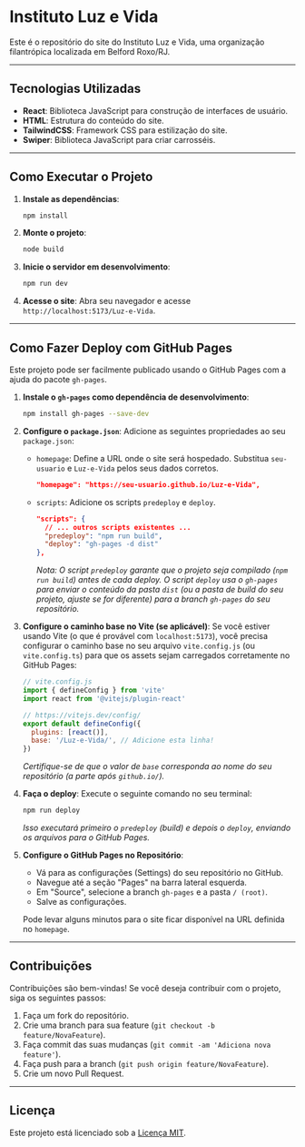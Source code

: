 # Instituto Luz e Vida

Este é o repositório do site do Instituto Luz e Vida, uma organização filantrópica localizada em Belford Roxo/RJ.

---


## Tecnologias Utilizadas

-   **React**: Biblioteca JavaScript para construção de interfaces de usuário.
-   **HTML**: Estrutura do conteúdo do site.
-   **TailwindCSS**: Framework CSS para estilização do site.
-   **Swiper**: Biblioteca JavaScript para criar carrosséis.
---


## Como Executar o Projeto

1.  **Instale as dependências**:
    ```bash
    npm install
    ```

2.  **Monte o projeto**:
    ```bash
    node build
    ```

3. **Inicie o servidor em desenvolvimento**:
    ```bash
    npm run dev
    ```

4.  **Acesse o site**:
    Abra seu navegador e acesse `http://localhost:5173/Luz-e-Vida`.
---


## Como Fazer Deploy com GitHub Pages

Este projeto pode ser facilmente publicado usando o GitHub Pages com a ajuda do pacote `gh-pages`.

1.  **Instale o `gh-pages` como dependência de desenvolvimento**:
    ```bash
    npm install gh-pages --save-dev
    ```

2.  **Configure o `package.json`**:
    Adicione as seguintes propriedades ao seu `package.json`:

    *   `homepage`: Define a URL onde o site será hospedado. Substitua `seu-usuario` e `Luz-e-Vida` pelos seus dados corretos.
        ```json
        "homepage": "https://seu-usuario.github.io/Luz-e-Vida",
        ```
    *   `scripts`: Adicione os scripts `predeploy` e `deploy`.
        ```json
        "scripts": {
          // ... outros scripts existentes ...
          "predeploy": "npm run build",
          "deploy": "gh-pages -d dist"
        },
        ```
        *Nota: O script `predeploy` garante que o projeto seja compilado (`npm run build`) antes de cada deploy. O script `deploy` usa o `gh-pages` para enviar o conteúdo da pasta `dist` (ou a pasta de build do seu projeto, ajuste se for diferente) para a branch `gh-pages` do seu repositório.*

3.  **Configure o caminho base no Vite (se aplicável)**:
    Se você estiver usando Vite (o que é provável com `localhost:5173`), você precisa configurar o caminho base no seu arquivo `vite.config.js` (ou `vite.config.ts`) para que os assets sejam carregados corretamente no GitHub Pages:

    ```javascript
    // vite.config.js
    import { defineConfig } from 'vite'
    import react from '@vitejs/plugin-react'

    // https://vitejs.dev/config/
    export default defineConfig({
      plugins: [react()],
      base: '/Luz-e-Vida/', // Adicione esta linha!
    })
    ```
    *Certifique-se de que o valor de `base` corresponda ao nome do seu repositório (a parte após `github.io/`).*

4.  **Faça o deploy**:
    Execute o seguinte comando no seu terminal:
    ```bash
    npm run deploy
    ```
    *Isso executará primeiro o `predeploy` (build) e depois o `deploy`, enviando os arquivos para o GitHub Pages.*

5.  **Configure o GitHub Pages no Repositório**:
    *   Vá para as configurações (Settings) do seu repositório no GitHub.
    *   Navegue até a seção "Pages" na barra lateral esquerda.
    *   Em "Source", selecione a branch `gh-pages` e a pasta `/ (root)`.
    *   Salve as configurações.

    Pode levar alguns minutos para o site ficar disponível na URL definida no `homepage`.
---


## Contribuições

Contribuições são bem-vindas! Se você deseja contribuir com o projeto, siga os seguintes passos:

1.  Faça um fork do repositório.
2.  Crie uma branch para sua feature (`git checkout -b feature/NovaFeature`).
3.  Faça commit das suas mudanças (`git commit -am 'Adiciona nova feature'`).
4.  Faça push para a branch (`git push origin feature/NovaFeature`).
5.  Crie um novo Pull Request.
---


## Licença

Este projeto está licenciado sob a [Licença MIT](LICENSE).
